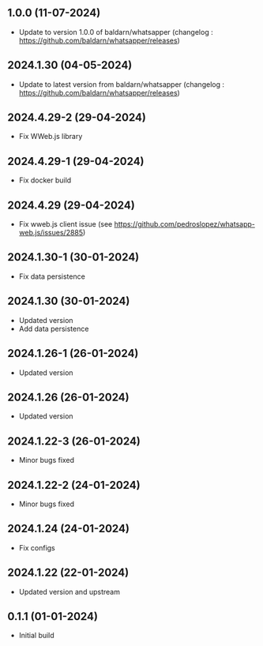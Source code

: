 ## 1.0.0 (11-07-2024)
- Update to version 1.0.0 of baldarn/whatsapper (changelog : https://github.com/baldarn/whatsapper/releases)

## 2024.1.30 (04-05-2024)
- Update to latest version from baldarn/whatsapper (changelog : https://github.com/baldarn/whatsapper/releases)

## 2024.4.29-2 (29-04-2024)

- Fix WWeb.js library

## 2024.4.29-1 (29-04-2024)

- Fix docker build

## 2024.4.29 (29-04-2024)

- Fix wweb.js client issue (see https://github.com/pedroslopez/whatsapp-web.js/issues/2885)

## 2024.1.30-1 (30-01-2024)

- Fix data persistence

## 2024.1.30 (30-01-2024)

- Updated version
- Add data persistence

## 2024.1.26-1 (26-01-2024)

- Updated version

## 2024.1.26 (26-01-2024)

- Updated version

## 2024.1.22-3 (26-01-2024)

- Minor bugs fixed

## 2024.1.22-2 (24-01-2024)

- Minor bugs fixed

## 2024.1.24 (24-01-2024)

- Fix configs

## 2024.1.22 (22-01-2024)

- Updated version and upstream

## 0.1.1 (01-01-2024)

- Initial build
